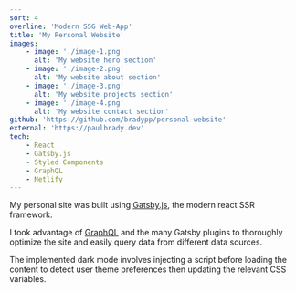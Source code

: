 ```yaml
---
sort: 4
overline: 'Modern SSG Web-App'
title: 'My Personal Website'
images:
    - image: './image-1.png'
      alt: 'My website hero section'
    - image: './image-2.png'
      alt: 'My website about section'
    - image: './image-3.png'
      alt: 'My website projects section'
    - image: './image-4.png'
      alt: 'My website contact section'
github: 'https://github.com/bradypp/personal-website'
external: 'https://paulbrady.dev'
tech:
    - React
    - Gatsby.js
    - Styled Components
    - GraphQL
    - Netlify
---
```


My personal site was built using [Gatsby.js](https://www.gatsbyjs.org/), the modern react SSR framework.

I took advantage of [GraphQL](https://graphql.org/) and the many Gatsby plugins to thoroughly optimize the site and easily query data from different data sources.

The implemented dark mode involves injecting a script before loading the content to detect user theme preferences then updating the relevant CSS variables.
